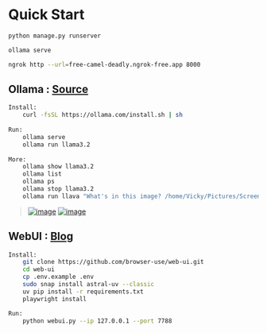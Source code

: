 # Quick Start

```bash
python manage.py runserver

ollama serve

ngrok http --url=free-camel-deadly.ngrok-free.app 8000
```

## Ollama : [Source](https://ollama.com/library/llama3.2)

```bash
Install:
    curl -fsSL https://ollama.com/install.sh | sh
    
Run:
    ollama serve
    ollama run llama3.2
    
More:
    ollama show llama3.2
    ollama list
    ollama ps
    ollama stop llama3.2
    ollama run llava "What's in this image? /home/Vicky/Pictures/Screenshot.png"
```

>[![image](https://github.com/user-attachments/assets/a33b9e1a-b824-47b2-9259-f78d588e727a)](https://shiny-tribble-vqjxv5jp7w6hw6r-4040.app.github.dev/inspect/http)
>[![image](https://github.com/user-attachments/assets/5427ca16-4477-424f-b2d8-f7ef6b097b6f)](https://free-camel-deadly.ngrok-free.app/)

## WebUI : [Blog](https://readmedium.com/geek-out-time-build-your-own-autonomous-ai-agent-backed-by-the-top-open-source-llm-deepseek-v3-and-9d04820f8f6d)

```bash
Install:
    git clone https://github.com/browser-use/web-ui.git
    cd web-ui
    cp .env.example .env
    sudo snap install astral-uv --classic
    uv pip install -r requirements.txt
    playwright install

Run:
    python webui.py --ip 127.0.0.1 --port 7788
```
